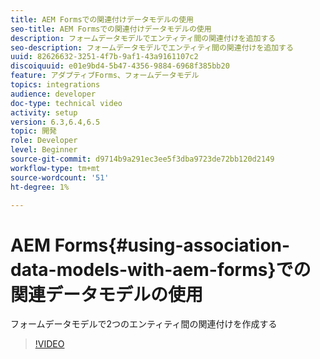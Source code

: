 ```yaml
---
title: AEM Formsでの関連付けデータモデルの使用
seo-title: AEM Formsでの関連付けデータモデルの使用
description: フォームデータモデルでエンティティ間の関連付けを追加する
seo-description: フォームデータモデルでエンティティ間の関連付けを追加する
uuid: 82626632-3251-4f7b-9af1-43a9161107c2
discoiquuid: e01e9bd4-5b47-4356-9884-6968f385bb20
feature: アダプティブForms、フォームデータモデル
topics: integrations
audience: developer
doc-type: technical video
activity: setup
version: 6.3,6.4,6.5
topic: 開発
role: Developer
level: Beginner
source-git-commit: d9714b9a291ec3ee5f3dba9723de72bb120d2149
workflow-type: tm+mt
source-wordcount: '51'
ht-degree: 1%

---
```



# AEM Forms{#using-association-data-models-with-aem-forms}での関連データモデルの使用

フォームデータモデルで2つのエンティティ間の関連付けを作成する

>[!VIDEO](https://video.tv.adobe.com/v/17737/?quality=9&learn=on)

